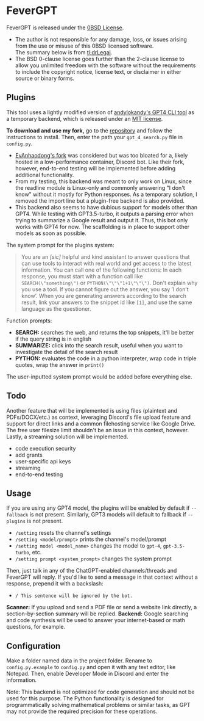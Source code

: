 # FeverGPT

FeverGPT is released under the [0BSD License](COPYING).
- The author is not responsible for any damage, loss, or issues arising from the use or misuse of this 0BSD licensed software.  
The summary below is from [tl;drLegal](https://www.tldrlegal.com/license/bsd-0-clause-license).
- The BSD 0-clause license goes further than the 2-clause license to allow you unlimited freedom with the software without the requirements to include the copyright notice, license text, or disclaimer in either source or binary forms.

## Plugins

This tool uses a lightly modified version of [andylokandy's GPT4 CLI tool](https://github.com/andylokandy/gpt-4-search) as a temporary backend, which is released under an [MIT license](https://github.com/rakinishraq/gpt-4-search/blob/main/LICENSE).

**To download and use my fork,**  go to the [repository](https://github.com/rakinishraq/gpt-4-search) and follow the instructions to install. Then, enter the path your `gpt_4_search.py` file in `config.py`.

- [EvAnhaodong's fork](https://github.com/EvAnhaodong/gpt-4-search) was considered but was too bloated for a, likely hosted in a low-performance container, Discord bot. Like their fork, however, end-to-end testing will be implemented before adding additional functionality.
- From my testing, this backend was meant to only work on Linux, since the readline module is Linux-only and commonly answering "I don't know" without it mostly for Python responses. As a temporary solution, I removed the import line but a plugin-free backend is also provided.
- This backend also seems to have dubious support for models other than GPT4. While testing with GPT3.5-turbo, it outputs a parsing error when trying to summarize a Google result and output it. Thus, this bot only works with GPT4 for now. The scaffolding is in place to support other models as soon as possible.

The system prompt for the plugins system:
> You are an _[sic]_ helpful and kind assistant to answer questions that can use tools to interact with real world and get access to the latest information. You can call one of the following functions:
In each response, you must start with a function call like `SEARCH(\"something\")` or `PYTHON(\"\"\"1+1\"\"\")`. Don't explain why you use a tool. If you cannot figure out the answer, you say ’I don’t know’. When you are generating answers according to the search result, link your answers to the snippet id like `[1]`, and use the same language as the questioner.

Function prompts:
- **SEARCH:** searches the web, and returns the top snippets, it'll be better if the query string is in english
- **SUMMARIZE:** click into the search result, useful when you want to investigate the detail of the search result
- **PYTHON:** evaluates the code in a python interpreter, wrap code in triple quotes, wrap the answer in `print()`

The user-inputted system prompt would be added before everything else.

## Todo

Another feature that will be implemented is using files (plaintext and PDFs/DOCX/etc.) as context, leveraging Discord's file upload feature and support for direct links and a common filehosting service like Google Drive. The free user filesize limit shouldn't be an issue in this context, however.
Lastly, a streaming solution will be implemented.

- code execution security
- add grants
- user-specific api keys
- streaming
- end-to-end testing

## Usage

If you are using any GPT4 model, the plugins will be enabled by default if `--fallback` is not present. Similarly, GPT3 models will default to fallback if `--plugins` is not present.

- `/setting` resets the channel's settings
- `/setting <model/prompt>` prints the channel's model/prompt
- `/setting model <model_name>` changes the model to `gpt-4`, `gpt-3.5-turbo`, etc.
- `/setting prompt <system_prompt>` changes the system prompt

Then, just talk in any of the ChatGPT-enabled channels/threads and FeverGPT will reply. If you'd like to send a message in that context without a response, prepend it with a backslash:
- `/ This sentence will be ignored by the bot.`

**Scanner:** If you upload and send a PDF file or send a website link directly, a section-by-section summary will be replied.
**Backend:** Google searching and code synthesis will be used to answer your internet-based or math questions, for example.

## Configuration

Make a folder named data in the project folder.
Rename to `config.py.example` to `config.py` and open it with any text editor, like Notepad. Then, enable Developer Mode in Discord and enter the information.

Note: This backend is not optimized for code generation and should not be used for this purpose. The Python functionality is designed for programmatically solving mathematical problems or similar tasks, as GPT may not provide the required precision for these operations.